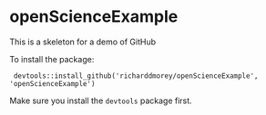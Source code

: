 # openScienceExample

This is a skeleton for a demo of GitHub

To install the package:

     devtools::install_github('richarddmorey/openScienceExample', 'openScienceExample')

Make sure you install the `devtools` package first.


